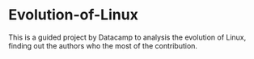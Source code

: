 # Evolution-of-Linux
This is a guided project by Datacamp to analysis the evolution of Linux, finding out the authors who the most of the contribution.
